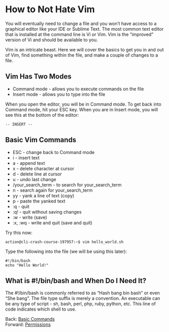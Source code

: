 # How to Not Hate Vim

You will eventually need to change a file and you won’t have access to a graphical editor like your IDE or Sublime Text. The most common text editor that is installed at the command line is Vi or Vim. Vim is the “improved” version of Vi and should be available to you.

Vim is an intricate beast. Here we will cover the basics to get you in and out of Vim, find something within the file, and make a couple of changes to a file.

## Vim Has Two Modes
- Command mode - allows you to execute commands on the file
- Insert mode - allows you to type into the file

When you open the editor, you will be in Command mode. To get back into Command mode, hit your ESC key. When you are in Insert mode, you will see this at the bottom of the editor:

```
-- INSERT --
```

## Basic Vim Commands
- ESC - change back to Command mode
- i - insert text
- a - append text
- x - delete character at cursor
- d - delete line at cursor
- u - undo last change
- /your_search_term - to search for your_search_term
- n - search again for your_search_term
- yy - yank a line of text (copy)
- p - paste the yanked text
- :q - quit
- :q! - quit without saving changes
- :w - write (save)
- :x, :wq - write and quit (save and quit)

Try this now:

```
action@cli-crash-course-197957:~$ vim hello_world.sh
```

Type the following into the file (we will be using this later):
```
#!/bin/bash
echo "Hello World!"
```

## What is #!/bin/bash and When Do I Need It?

The #!/bin/bash is commonly referred to as “Hash bang bin bash” or even “She bang”. The file type suffix is merely a convention. An executable can be any type of script - sh, bash, perl, php, ruby, python, etc. This line of code indicates which shell to use.

Back: [Basic Commands](04_basic_commands.md)	
Forward: [Permissions](06_permissions.md)
